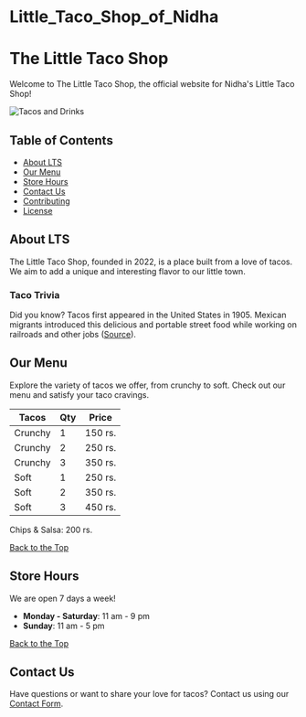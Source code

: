# Little_Taco_Shop_of_Nidha
# The Little Taco Shop

Welcome to The Little Taco Shop, the official website for Nidha's Little Taco Shop!

![Tacos and Drinks](Tacos_and_Drinks.jpg)

## Table of Contents

- [About LTS](#about-lts)
- [Our Menu](#our-menu)
- [Store Hours](#store-hours)
- [Contact Us](#contact-us)
- [Contributing](#contributing)
- [License](#license)

## About LTS

The Little Taco Shop, founded in 2022, is a place built from a love of tacos. We aim to add a unique and interesting flavor to our little town.

### Taco Trivia

Did you know? Tacos first appeared in the United States in 1905. Mexican migrants introduced this delicious and portable street food while working on railroads and other jobs ([Source](https://www.twistedtaco.com/the-history-of-the-taco)).

## Our Menu

Explore the variety of tacos we offer, from crunchy to soft. Check out our menu and satisfy your taco cravings.

| Tacos   | Qty | Price  |
| ------- | --- | ------ |
| Crunchy | 1   | 150 rs. |
| Crunchy | 2   | 250 rs. |
| Crunchy | 3   | 350 rs. |
| Soft    | 1   | 250 rs. |
| Soft    | 2   | 350 rs. |
| Soft    | 3   | 450 rs. |

Chips & Salsa: 200 rs.

[Back to the Top](#the-little-taco-shop)

## Store Hours

We are open 7 days a week!

- **Monday - Saturday**: 11 am - 9 pm
- **Sunday**: 11 am - 5 pm

[Back to the Top](#the-little-taco-shop)

## Contact Us

Have questions or want to share your love for tacos? Contact us using our [Contact Form](Taco_contact.html).
